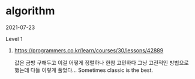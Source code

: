 # algorithm

2021-07-23

Level 1

1. https://programmers.co.kr/learn/courses/30/lessons/42889

    값은 금방 구해두고 이걸 어떻게 정렬하나 한참 고민하다 그냥 고전적인 방법으로 했는데 다들 이렇게 풀었다... Sometimes classic is the best.